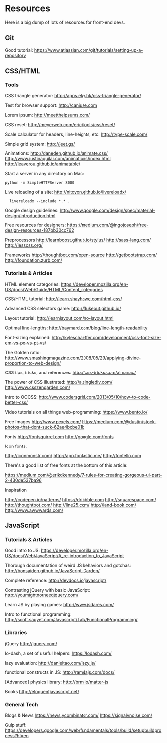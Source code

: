 # Resources

Here is a big dump of lots of resources for front-end devs.

## Git

Good tutorial:
https://www.atlassian.com/git/tutorials/setting-up-a-repository

## CSS/HTML

### Tools

CSS triangle generator:
http://apps.eky.hk/css-triangle-generator/

Test for browser support:
http://caniuse.com

Lorem ipsum:
http://meettheipsums.com/

CSS reset:
http://meyerweb.com/eric/tools/css/reset/

Scale calculator for headers, line-heights, etc:
http://type-scale.com/

Simple grid system:
http://jeet.gs/

Animations:
http://daneden.github.io/animate.css/
http://www.justinaguilar.com/animations/index.html
http://leaverou.github.io/animatable/

Start a server in any directory on Mac:

    python -m SimpleHTTPServer 8000

Live reloading of a site:
http://nitoyon.github.io/livereloadx/

	  livereloadx --include *.* .

Google design guidelines:
http://www.google.com/design/spec/material-design/introduction.html

Free resources for designers:
https://medium.com/@ingojoseph/free-design-resources-187bb30cc762

Preprocessors
http://learnboost.github.io/stylus/
http://sass-lang.com/
http://lesscss.org/

Frameworks
http://thoughtbot.com/open-source
http://getbootstrap.com/
http://foundation.zurb.com/

### Tutorials & Articles

HTML element categories:
https://developer.mozilla.org/en-US/docs/Web/Guide/HTML/Content_categories

CSS/HTML tutorial:
http://learn.shayhowe.com/html-css/

Advanced CSS selectors game:
http://flukeout.github.io/

Layout tutorial:
http://learnlayout.com/no-layout.html

Optimal line-lengths:
http://baymard.com/blog/line-length-readability

Font-sizing explained:
http://kyleschaeffer.com/development/css-font-size-em-vs-px-vs-pt-vs/

The Golden ratio:
http://www.smashingmagazine.com/2008/05/29/applying-divine-proportion-to-web-design/

CSS tips, tricks, and references:
http://css-tricks.com/almanac/

The power of CSS illustrated:
http://a.singlediv.com/
http://www.csszengarden.com/

Intro to OOCSS:
http://www.codersgrid.com/2013/05/10/how-to-code-better-css/

Video tutorials on all things web-programming:
https://www.bento.io/

Free Images
http://www.pexels.com/
https://medium.com/@dustin/stock-photos-that-dont-suck-62ae4bcbe01b

Fonts
http://fontsquirrel.com
http://google.com/fonts

Icon fonts:

http://iconmonstr.com/
http://app.fontastic.me/
http://fontello.com

There's a good list of free fonts at the bottom of this article:

https://medium.com/@erikdkennedy/7-rules-for-creating-gorgeous-ui-part-2-430de537ba96

Inspiration

http://codepen.io/patterns/
https://dribbble.com
http://squarespace.com/
http://thoughtbot.com/
http://line25.com/
http://land-book.com/
http://www.awwwards.com/

## JavaScript

### Tutorials & Articles

Good intro to JS:
https://developer.mozilla.org/en-US/docs/Web/JavaScript/A_re-introduction_to_JavaScript

Thorough documentation of weird JS behaviors and gotchas:
http://bonsaiden.github.io/JavaScript-Garden/

Complete reference:
http://devdocs.io/javascript/

Contrasting jQuery with basic JavaScript:
http://youmightnotneedjquery.com/

Learn JS by playing games:
http://www.jsdares.com/

Intro to functional programming:
http://scott.sauyet.com/Javascript/Talk/FunctionalProgramming/

### Libraries

jQuery
http://jquery.com/

lo-dash, a set of useful helpers:
https://lodash.com/

lazy evaluation:
http://danieltao.com/lazy.js/

functional constructs in JS:
http://ramdajs.com/docs/

[Advanced] physics library:
http://brm.io/matter-js

Books
http://eloquentjavascript.net/



### General Tech

Blogs & News
https://news.ycombinator.com/
https://signalvnoise.com/

Gulp stuff:
https://developers.google.com/web/fundamentals/tools/build/setupbuildprocess?hl=en
